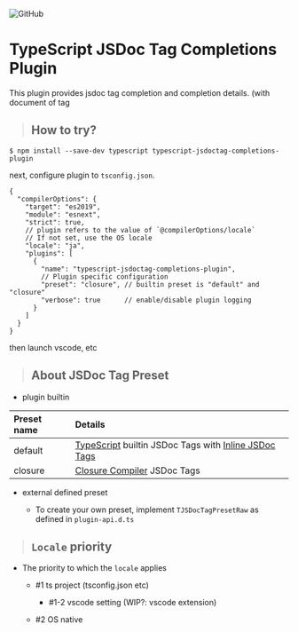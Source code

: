 ![GitHub](https://img.shields.io/github/license/jeffy-g/typescript-jsdoctag-completions-plugin-beta?style=plastic)

# TypeScript JSDoc Tag Completions Plugin

This plugin provides jsdoc tag completion and completion details. (with document of tag

> ## How to try?

```
$ npm install --save-dev typescript typescript-jsdoctag-completions-plugin
```

next, configure plugin to `tsconfig.json`.

```jsonc
{
  "compilerOptions": {
    "target": "es2019",
    "module": "esnext",
    "strict": true,
    // plugin refers to the value of `@compilerOptions/locale`
    // If not set, use the OS locale
    "locale": "ja",
    "plugins": [
      {
        "name": "typescript-jsdoctag-completions-plugin",
        // Plugin specific configuration
        "preset": "closure", // builtin preset is "default" and "closure"
        "verbose": true      // enable/disable plugin logging
      }
    ]
  }
}
```

then launch vscode, etc


> ## About JSDoc Tag Preset

  * plugin builtin

| Preset name | Details |
|:---|:---|
| default | [TypeScript](https://github.com/microsoft/TypeScript) builtin JSDoc Tags with [Inline JSDoc Tags](https://jsdoc.app/) |
| closure | [Closure Compiler](https://github.com/google/closure-compiler/wiki/Annotating-JavaScript-for-the-Closure-Compiler) JSDoc Tags |

  * external defined preset

    + To create your own preset, implement `TJSDocTagPresetRaw` as defined in `plugin-api.d.ts`


> ## `Locale` priority

  + The priority to which the `locale` applies

    * #1 ts project (tsconfig.json etc)

      * #1-2 vscode setting (WIP?: vscode extension)

    * #2 OS native
